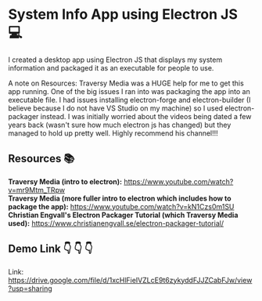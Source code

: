 # System Info App using Electron JS :computer:


I created a desktop app using Electron JS that displays my system information and packaged it as an executable for people to use.

A note on Resources: Traversy Media was a HUGE help for me to get this app running. One of the big issues I ran into was packaging the app into an executable file. I had issues installing electron-forge and electron-builder (I believe because I do not have VS Studio on my machine) so I used electron-packager instead. I was initially worried about the videos being dated a few years back (wasn't sure how much electron js has changed) but they managed to hold up pretty well. Highly recommend his channel!!!

## Resources :books:

**Traversy Media (intro to electron):** https://www.youtube.com/watch?v=mr9Mtm_TRpw <br>
**Traversy Media (more fuller intro to electron which includes how to package the app):** https://www.youtube.com/watch?v=kN1Czs0m1SU <br>
**Christian Engvall's Electron Packager Tutorial (which Traversy Media used):** https://www.christianengvall.se/electron-packager-tutorial/ <br>

## Demo Link :point_down: :point_down: :point_down:
Link: https://drive.google.com/file/d/1xcHlFieIVZLcE9t6zykyddFJJZCabFJw/view?usp=sharing
